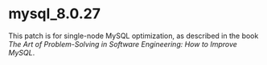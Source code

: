 # mysql_8.0.27
This patch is for single-node MySQL optimization, as described in the book *The Art of Problem-Solving in Software Engineering: How to Improve MySQL*.

